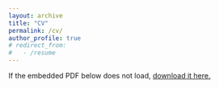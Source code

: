 ```yaml
---
layout: archive
title: "CV"
permalink: /cv/
author_profile: true
# redirect_from:
#   - /resume
---
```


If the embedded PDF below does not load, [download it here.](/files/YangRui_Resume_2024.pdf)

<!-- <iframe src="/files/YangRui_Resume_2024.pdf" width="100%" height="700px">
</iframe> -->
<object data="files/YangRui_Resume_2024.pdf" height="100%" width="100%"></object>

<!-- <embed src="/files/YangRui_Resume_2024.pdf" width="100%" height="500px"/> -->

<!-- {% include base_path %}

Education
======
* Ph.D in Version Control Theory, GitHub University, 2018 (expected)
* M.S. in Jekyll, GitHub University, 2014
* B.S. in GitHub, GitHub University, 2012

Work experience
======
* Spring 2024: Academic Pages Collaborator
  * Github University
  * Duties includes: Updates and improvements to template
  * Supervisor: The Users

* Fall 2015: Research Assistant
  * Github University
  * Duties included: Merging pull requests
  * Supervisor: Professor Hub

* Summer 2015: Research Assistant
  * Github University
  * Duties included: Tagging issues
  * Supervisor: Professor Git
  
Skills
======
* Skill 1
* Skill 2
  * Sub-skill 2.1
  * Sub-skill 2.2
  * Sub-skill 2.3
* Skill 3

Publications
======
  <ul>{% for post in site.publications reversed %}
    {% include archive-single-cv.html %}
  {% endfor %}</ul>
  
Talks
======
  <ul>{% for post in site.talks reversed %}
    {% include archive-single-talk-cv.html  %}
  {% endfor %}</ul>
  
Teaching
======
  <ul>{% for post in site.teaching reversed %}
    {% include archive-single-cv.html %}
  {% endfor %}</ul>
  
Service and leadership
======
* Currently signed in to 43 different slack teams -->
